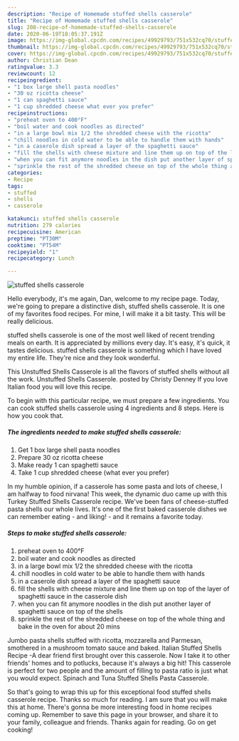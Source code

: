 ```yaml
---
description: "Recipe of Homemade stuffed shells casserole"
title: "Recipe of Homemade stuffed shells casserole"
slug: 208-recipe-of-homemade-stuffed-shells-casserole
date: 2020-06-19T18:05:37.191Z
image: https://img-global.cpcdn.com/recipes/49929793/751x532cq70/stuffed-shells-casserole-recipe-main-photo.jpg
thumbnail: https://img-global.cpcdn.com/recipes/49929793/751x532cq70/stuffed-shells-casserole-recipe-main-photo.jpg
cover: https://img-global.cpcdn.com/recipes/49929793/751x532cq70/stuffed-shells-casserole-recipe-main-photo.jpg
author: Christian Dean
ratingvalue: 3.3
reviewcount: 12
recipeingredient:
- "1 box large shell pasta noodles"
- "30 oz ricotta cheese"
- "1 can spaghetti sauce"
- "1 cup shredded cheese what ever you prefer"
recipeinstructions:
- "preheat oven to 400°F"
- "boil water and cook noodles as directed"
- "in a large bowl mix 1/2 the shredded cheese with the ricotta"
- "chill noodles in cold water to be able to handle them with hands"
- "in a caserole dish spread a layer of the spaghetti sauce"
- "fill the shells with cheese mixture and line them up on top of the layer of spaghetti sauce in the casserole dish"
- "when you can fit anymore noodles in the dish put another layer of spaghetti sauce on top of the shells"
- "sprinkle the rest of the shredded cheese on top of the whole thing and bake in the oven for about 20 mins"
categories:
- Recipe
tags:
- stuffed
- shells
- casserole

katakunci: stuffed shells casserole 
nutrition: 279 calories
recipecuisine: American
preptime: "PT30M"
cooktime: "PT54M"
recipeyield: "1"
recipecategory: Lunch

---
```



![stuffed shells casserole](https://img-global.cpcdn.com/recipes/49929793/751x532cq70/stuffed-shells-casserole-recipe-main-photo.jpg)

Hello everybody, it's me again, Dan, welcome to my recipe page. Today, we're going to prepare a distinctive dish, stuffed shells casserole. It is one of my favorites food recipes. For mine, I will make it a bit tasty. This will be really delicious.

stuffed shells casserole is one of the most well liked of recent trending meals on earth. It is appreciated by millions every day. It's easy, it's quick, it tastes delicious. stuffed shells casserole is something which I have loved my entire life. They're nice and they look wonderful.

This Unstuffed Shells Casserole is all the flavors of stuffed shells without all the work. Unstuffed Shells Casserole. posted by Christy Denney If you love Italian food you will love this recipe.


To begin with this particular recipe, we must prepare a few ingredients. You can cook stuffed shells casserole using 4 ingredients and 8 steps. Here is how you cook that.

<!--inarticleads1-->

##### The ingredients needed to make stuffed shells casserole:

1. Get 1 box large shell pasta noodles
1. Prepare 30 oz ricotta cheese
1. Make ready 1 can spaghetti sauce
1. Take 1 cup shredded cheese (what ever you prefer)


In my humble opinion, if a casserole has some pasta and lots of cheese, I am halfway to food nirvana! This week, the dynamic duo came up with this Turkey Stuffed Shells Casserole recipe. We&#39;ve been fans of cheese-stuffed pasta shells our whole lives. It&#39;s one of the first baked casserole dishes we can remember eating - and liking! - and it remains a favorite today. 

<!--inarticleads2-->

##### Steps to make stuffed shells casserole:

1. preheat oven to 400°F
1. boil water and cook noodles as directed
1. in a large bowl mix 1/2 the shredded cheese with the ricotta
1. chill noodles in cold water to be able to handle them with hands
1. in a caserole dish spread a layer of the spaghetti sauce
1. fill the shells with cheese mixture and line them up on top of the layer of spaghetti sauce in the casserole dish
1. when you can fit anymore noodles in the dish put another layer of spaghetti sauce on top of the shells
1. sprinkle the rest of the shredded cheese on top of the whole thing and bake in the oven for about 20 mins


Jumbo pasta shells stuffed with ricotta, mozzarella and Parmesan, smothered in a mushroom tomato sauce and baked. Italian Stuffed Shells Recipe -A dear friend first brought over this casserole. Now I take it to other friends&#39; homes and to potlucks, because it&#39;s always a big hit! This casserole is perfect for two people and the amount of filling to pasta ratio is just what you would expect. Spinach and Tuna Stuffed Shells Pasta Casserole. 

So that's going to wrap this up for this exceptional food stuffed shells casserole recipe. Thanks so much for reading. I am sure that you will make this at home. There's gonna be more interesting food in home recipes coming up. Remember to save this page in your browser, and share it to your family, colleague and friends. Thanks again for reading. Go on get cooking!
